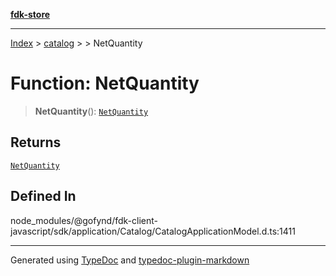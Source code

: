 [**fdk-store**](../../../README.md)
***

[Index](../../../API.md) > [catalog](../../README.md) > [<internal>](../README.md) > NetQuantity

# Function: NetQuantity

> **NetQuantity**(): [`NetQuantity`](../type-aliases/type-alias.NetQuantity.md)

## Returns

[`NetQuantity`](../type-aliases/type-alias.NetQuantity.md)

## Defined In

node\_modules/@gofynd/fdk-client-javascript/sdk/application/Catalog/CatalogApplicationModel.d.ts:1411

***
Generated using [TypeDoc](https://typedoc.org/) and [typedoc-plugin-markdown](https://www.npmjs.com/package/typedoc-plugin-markdown)
